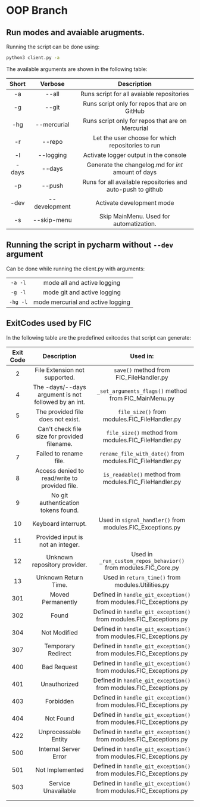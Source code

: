 # OOP Branch

## Run modes and avaiable arugments.

Running the script can be done using:

```Bash
python3 client.py -a
```

The available arguments are shown in the following table:

| Short |    Verbose    |                       Description                             |
|  :-:  |      :-:      |                           :-:                                 |
|  -a   | --all         | Runs script for all avaiable repositories                     |
|  -g   | --git         | Runs script only for repos that are on GitHub                 |
|  -hg  | --mercurial   | Runs script only for repos that are on Mercurial              |
|  -r   | --repo        | Let the user choose for which repositories to run             |
|  -l   | --logging     | Activate logger output in the console                         |
| -days | --days        | Generate the changelog.md for _int_ amount of days            |
|  -p   | --push        | Runs for all available repositories and auto-push to github   |
| -dev  | --development | Activate development mode                                     |
|  -s   | --skip-menu   | Skip MainMenu. Used for automatization.                       |

## Running the script in pycharm without `--dev` argument

Can be done while running the client.py with arguments:

|            |                                   |
|    :-:     |              :-:                  |
|   `-a -l`  |  mode all and active logging      |
|   `-g -l`  |  mode git and active logging      |
|   `-hg -l` |  mode mercurial and active logging|

## ExitCodes used by FIC

In the following table are the predefined exitcodes that script can generate:

| Exit Code |                      Description                      |                              Used in:                              |
|:---------:|:-----------------------------------------------------:|:------------------------------------------------------------------:|
|     2     |             File Extension not supported.             |               `save()` method from FIC_FileHandler.py              |
|     4     |  The -days/--days argument is not followed by an int. |        `_set_arguments_flags()` method from FIC_MainMenu.py        |
|     5     |           The provided file does not exist.           |            `file_size()` from modules.FIC_FileHandler.py           |
|     6     |      Can't check file size for provided filename.     |        `file_size()` method from modules.FIC_FileHandler.py        |
|     7     |                 Failed to rename file.                |      `rename_file_with_date()` from modules.FIC_FileHandler.py     |
|     8     |     Access denied to read/write to provided file.     |       `is_readable()` method from modules.FIC_FileHandler.py       |
|     9     |          No git authentication tokens found.          |                                                                    |
|     10    |                  Keyboard interrupt.                  |      Used in `signal_handler()` from modules.FIC_Exceptions.py     |
|     11    |           Provided input is not an integer.           |                                                                    |
|     12    |              Unknown repository provider.             |   Used in `_run_custom_repos_behavior()` from modules.FIC_Core.py  |
|     13    |                  Unknown Return Time.                 |          Used in `return_time()` from modules.Utilities.py         |
|    301    |                   Moved Permanently                   | Defined in `handle_git_exception()` from modules.FIC_Exceptions.py |
|    302    |                         Found                         | Defined in `handle_git_exception()` from modules.FIC_Exceptions.py |
|    304    |                      Not Modified                     | Defined in `handle_git_exception()` from modules.FIC_Exceptions.py |
|    307    |                   Temporary Redirect                  | Defined in `handle_git_exception()` from modules.FIC_Exceptions.py |
|    400    |                      Bad Request                      | Defined in `handle_git_exception()` from modules.FIC_Exceptions.py |
|    401    |                      Unauthorized                     | Defined in `handle_git_exception()` from modules.FIC_Exceptions.py |
|    403    |                       Forbidden                       | Defined in `handle_git_exception()` from modules.FIC_Exceptions.py |
|    404    |                       Not Found                       | Defined in `handle_git_exception()` from modules.FIC_Exceptions.py |
|    422    |                  Unprocessable Entity                 | Defined in `handle_git_exception()` from modules.FIC_Exceptions.py |
|    500    |                 Internal Server Error                 | Defined in `handle_git_exception()` from modules.FIC_Exceptions.py |
|    501    |                    Not Implemented                    | Defined in `handle_git_exception()` from modules.FIC_Exceptions.py |
|    503    |                  Service Unavailable                  | Defined in `handle_git_exception()` from modules.FIC_Exceptions.py |
|           |                                                       |                                                                    |
|           |                                                       |                                                                    |